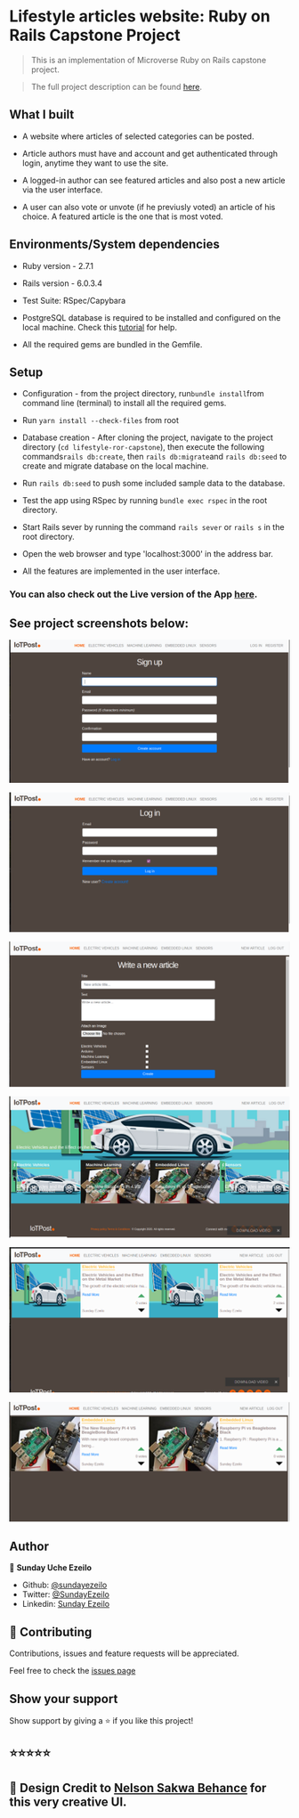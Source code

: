 # Lifestyle articles website: Ruby on Rails Capstone Project

> This is an implementation of Microverse Ruby on Rails capstone project.

> The full project description can be found [here](https://www.notion.so/Lifestyle-articles-b82a5f10122b4cec924cd5d4a6cf7561#6143e0b8b3ca4a9db55ec7ffbc4e2c3a).


##  What I built

* A website where articles of selected categories can be posted.

* Article authors must have and account and get authenticated through login, anytime they want to use the site.

* A logged-in author can see featured articles and also post a new article via the user interface.

* A user can also vote or unvote (if he previusly voted) an article of his choice. A featured article is the one that is most voted.


##  Environments/System dependencies

* Ruby version  - 2.7.1

* Rails version - 6.0.3.4

* Test Suite: RSpec/Capybara

* PostgreSQL database is required to be installed and configured on the local machine. Check this [tutorial](https://www.postgresqltutorial.com/install-postgresql/) for help.

* All the required gems are bundled in the Gemfile.


##  Setup

* Configuration - from the project directory, run``` bundle install ```from command line (terminal) to install all the required gems.

* Run ```yarn install --check-files``` from root

* Database creation - After cloning the project, navigate to the project directory (```cd lifestyle-ror-capstone```), then execute the following commands``` rails db:create ```, then ``` rails db:migrate ```and ```rails db:seed``` to create and migrate database on the local machine.

* Run ```rails db:seed``` to push some included sample data to the database.

* Test the app using RSpec by running ```bundle exec rspec``` in the root directory.

* Start Rails sever by running the command ```rails sever``` or ```rails s``` in the root directory.

* Open the web browser and type  'localhost:3000' in the address bar.

* All the features are implemented in the user interface.


### You can also check out the Live version of the App [here](https://iotpost.herokuapp.com).

##  See project screenshots below:


![User signup page](screenshots/signup.png)

![User login page](screenshots/login.png)

![New article's page](screenshots/new.png)

![Home page](screenshots/home-2.png)

![Article's index page](screenshots/index-1.png)

![Article's index page](screenshots/index-2.png)


## Author

👤 **Sunday Uche Ezeilo**

- Github: [@sundayezeilo](https://github.com/ezeilo-su)
- Twitter: [@SundayEzeilo](https://twitter.com/SundayEzeilo)
- Linkedin: [Sunday Ezeilo](https://www.linkedin.com/in/sunday-ezeilo-a6a67664/)

## 🤝 Contributing

Contributions, issues and feature requests will be appreciated.

Feel free to check the [issues page](https://github.com/ezeilo-su/lifestyle-ror-capstone/issues)

## Show your support

Show support by giving a ⭐️ if you like this project!


## ⭐️⭐️⭐️⭐️⭐️

##  🤝 Design Credit to [Nelson Sakwa Behance](https://www.behance.net/sakwadesignstudio) for this very creative UI.